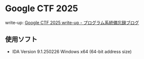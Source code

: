 # Google CTF 2025
write-up: [Google CTF 2025 write-up - プログラム系統備忘録ブログ](https://tan.hatenadiary.jp/entry/2025/07/02/213257)

## 使用ソフト
- IDA Version 9.1.250226 Windows x64 (64-bit address size)
